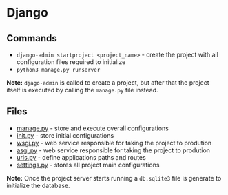 # Django
## Commands
- `django-admin startproject <project_name>` - create the project with all configuration files required to initialize
- `python3 manage.py runserver`

**Note:** `djago-admin` is called to create a project, but after that the project itself is executed by calling the `manage.py` file instead.

## Files
- [manage.py](manage.py) - store and execute overall configurations 
- [init.py](init.py) - store initial configurations
- [wsgi.py](wsgi.py) - web service responsible for taking the project to prodution
- [asgi.py](asgi.py) - web service responsible for taking the project to prodution
- [urls.py](urls.py) - define applications paths and routes 
- [settings.py](settings.py) - stores all project main configurations

**Note:** Once the project server starts running a `db.sqlite3` file is generate to initialize the database.